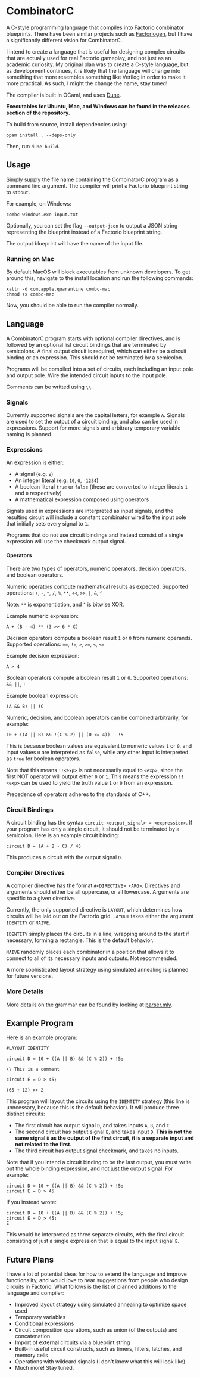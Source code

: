 # CombinatorC
A C-style programming language that compiles into Factorio combinator blueprints. There have been similar projects such as [Factoriogen](https://github.com/Jobarion/factoriogen), but I have a significantly different vision for CombinatorC.

I intend to create a language that is useful for designing complex circuits that are actually used for real Factorio gameplay, and not just as an academic curiosity. My original plan was to create a C-style language, but as development continues, it is likely that the language will change into something that more resembles something like Verilog in order to make it more practical. As such, I might the change the name, stay tuned! 

The compiler is built in OCaml, and uses [Dune](https://dune.build/).

**Executables for Ubuntu, Mac, and Windows can be found in the releases section of the repository.** 

To build from source, install dependencies using:

    opam install . --deps-only

Then, run `dune build`. 

## Usage 

Simply supply the file name containing the CombinatorC program as a command line argument. The compiler will print a Factorio blueprint string to `stdout`.

For example, on Windows:

    combc-windows.exe input.txt

Optionally, you can set the flag `--output-json` to output a JSON string representing the blueprint instead of a Factorio blueprint string. 

The output blueprint will have the name of the input file.

### Running on Mac 

By default MacOS will block executables from unknown developers. To get around this, navigate to the install location and run the following commands:

    xattr -d com.apple.quarantine combc-mac
    chmod +x combc-mac

Now, you should be able to run the compiler normally.

## Language 

A CombinatorC program starts with optional compiler directives, and is followed by an optional list circuit bindings that are terminated by semicolons. A final output circuit is required, which can either be a circuit binding or an expression. This should not be terminated by a semicolon.  

Programs will be compiled into a set of circuits, each including an input pole and output pole. Wire the intended circuit inputs to the input pole. 

Comments can be writted using `\\`.

### Signals 

Currently supported signals are the capital letters, for example `A`. Signals are used to set the output of a circuit binding, and also can be used in expressions. Support for more signals and arbitrary temporary variable naming is planned. 

### Expressions

An expression is either: 

- A signal (e.g. `B`)
- An integer literal (e.g. `10`, `0`, `-1234`)
- A boolean literal `true` or `false`  (these are converted to integer literals `1` and `0` respectively)
- A mathematical expression composed using operators

Signals used in expressions are interpreted as input signals, and the resulting circuit will include a constant combinator wired to the input pole that initially sets every signal to `1`. 

Programs that do not use circuit bindings and instead consist of a single expression will use the checkmark output signal. 

#### Operators

There are two types of operators, numeric operators, decision operators, and boolean operators. 

Numeric operators compute mathematical results as expected. Supported operations: `+`, `-`, `*`, `/`, `%`, `**`, `<<`, `>>`, `|`, `&`, `^`

 Note: `**` is exponentiation, and `^` is bitwise XOR. 

Example numeric expression:

    A + (B - 4) ** (3 >> 6 * C)

Decision operators compute a boolean result `1` or `0` from numeric operands. Supported operations: `==`, `!=`, `>`, `>=`, `<`, `<=`

Example decision expression:

    A > 4  

Boolean operators compute a boolean result `1` or `0`. Supported operations: `&&`, `||`, `!`

Example boolean expression:

    (A && B) || !C

Numeric, decision, and boolean operators can be combined arbitrarily, for example:

`10 + ((A || B) && !(C % 2) || (D <= 4)) - !5`

This is because boolean values are equivalent to numeric values `1` or `0`, and input values `0` are interpreted as `false`, while any other input is interpreted as `true` for boolean operators. 

Note that this means `!!<exp>` is not necessarily equal to `<exp>`, since the first NOT operator will output either `0` or `1`. This means the expression `!!<exp>` can be used to yield the truth value `1` or `0` from an expression. 

Precedence of operators adheres to the standards of C++. 

### Circuit Bindings 

A circuit binding has the syntax `circuit <output_signal> = <expression>`. If your program has only a single circuit, it should not be terminated by a semicolon. Here is an example circuit binding: 

`circuit D = (A + B - C) / 45`

This produces a circuit with the output signal `D`. 


### Compiler Directives 

A compiler directive has the format `#<DIRECTIVE> <ARG>`. Directives and arguments should either be all uppercase, or all lowercase. Arguments are specific to a given directive. 

Currently, the only supported directive is `LAYOUT`, which determines how circuits will be laid out on the Factorio grid. `LAYOUT` takes either the argument `IDENTITY` or `NAIVE`. 

`IDENTITY` simply places the circuits in a line, wrapping around to the start if necessary, forming a rectangle. This is the default behavior. 

`NAIVE` randomly places each combinator in a position that allows it to connect to all of its necessary inputs and outputs. Not recommended. 

A more sophisticated layout strategy using simulated annealing is planned for future versions. 

### More Details

More details on the grammar can be found by looking at [parser.mly](src/parser/parser.mly).

## Example Program 

Here is an example program:

    #LAYOUT IDENTITY
    
    circuit D = 10 + ((A || B) && (C % 2)) + !5;

    \\ This is a comment

    circuit E = D > 45;

    (65 + 12) >> 2


This program will layout the circuits using the `IDENTITY` strategy (this line is unncessary, because this is the default behavior). It will produce three distinct circuits:
- The first circuit has output signal `D`, and takes inputs `A`, `B`, and `C`. 
- The second circuit has output signal `E`, and takes input `D`. **This is not the same signal `D` as the output of the first circuit, it is a separate input and not related to the first.**
- The third circuit has output signal checkmark, and takes no inputs. 

Note that if you intend a circuit binding to be the last output, you must write out the whole binding expression, and not just the output signal. For example:

    circuit D = 10 + ((A || B) && (C % 2)) + !5;
    circuit E = D > 45 

If you instead wrote: 

    circuit D = 10 + ((A || B) && (C % 2)) + !5;
    circuit E = D > 45;
    E

This would be interpreted as three separate circuits, with the final circuit consisting of just a single expression that is equal to the input signal `E`. 

## Future Plans 

I have a lot of potential ideas for how to extend the language and improve functionality, and would love to hear suggestions from people who design circuits in Factorio. What follows is the list of planned additions to the language and compiler:

- Improved layout strategy using simulated annealing to optimize space used
- Temporary variables 
- Conditional expressions 
- Circuit composition operations, such as union (of the outputs) and concatenation 
- Import of external circuits via a blueprint string
- Built-in useful circuit constructs, such as timers, filters, latches, and memory cells
- Operations with wildcard signals (I don't know what this will look like)
- Much more! Stay tuned.

